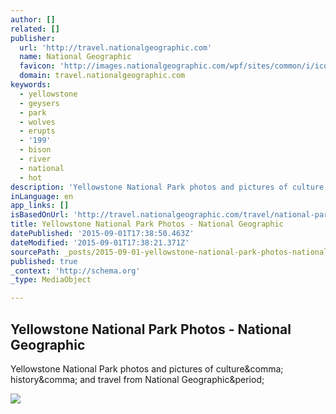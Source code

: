 ```yaml
---
author: []
related: []
publisher:
  url: 'http://travel.nationalgeographic.com'
  name: National Geographic
  favicon: 'http://images.nationalgeographic.com/wpf/sites/common/i/icons/favicon-cb1274471343.ico'
  domain: travel.nationalgeographic.com
keywords:
  - yellowstone
  - geysers
  - park
  - wolves
  - erupts
  - '199'
  - bison
  - river
  - national
  - hot
description: 'Yellowstone National Park photos and pictures of culture, history, and travel from National Geographic.'
inLanguage: en
app_links: []
isBasedOnUrl: 'http://travel.nationalgeographic.com/travel/national-parks/yellowstone-photos/#/08-AR2588-001-yellowstone_2084_600x450.jpg'
title: Yellowstone National Park Photos - National Geographic
datePublished: '2015-09-01T17:38:50.463Z'
dateModified: '2015-09-01T17:38:21.371Z'
sourcePath: _posts/2015-09-01-yellowstone-national-park-photos-national-geographic.md
published: true
_context: 'http://schema.org'
_type: MediaObject

---
```

<article style=""><h1>Yellowstone National Park Photos - National Geographic</h1><p>Yellowstone National Park photos and pictures of culture&amp;comma; history&amp;comma; and travel from National Geographic&amp;period;</p><img src="http://travel.nationalgeographic.com/u/TvyamNb-BivtNwpvn7Sct0VFDulyAfA9wBcU0gVHVnqC5ghsgrxzYMzmJ-nJ8jewv3Sb4HFclA3Ocvj_9g/" /></article>